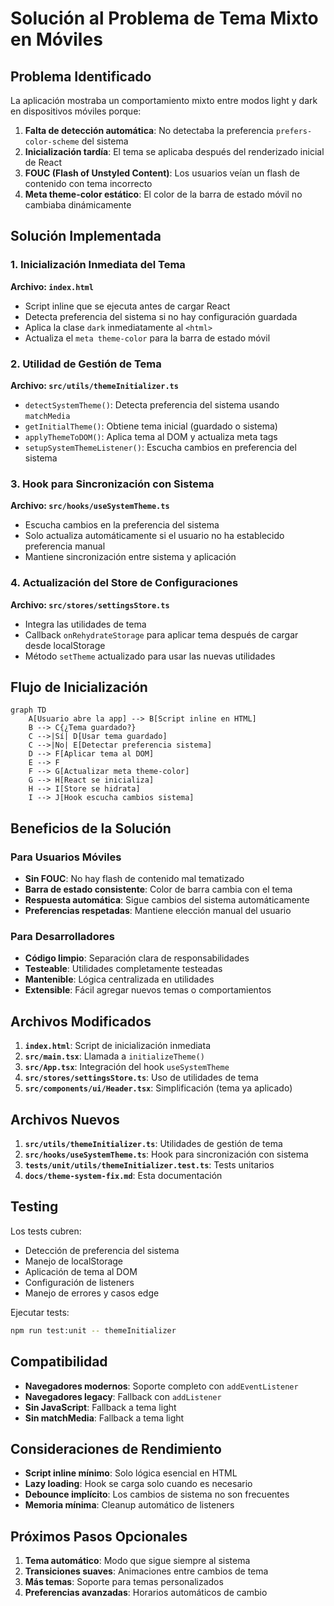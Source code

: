 # Solución al Problema de Tema Mixto en Móviles

## Problema Identificado

La aplicación mostraba un comportamiento mixto entre modos light y dark en dispositivos móviles porque:

1. **Falta de detección automática**: No detectaba la preferencia `prefers-color-scheme` del sistema
2. **Inicialización tardía**: El tema se aplicaba después del renderizado inicial de React
3. **FOUC (Flash of Unstyled Content)**: Los usuarios veían un flash de contenido con tema incorrecto
4. **Meta theme-color estático**: El color de la barra de estado móvil no cambiaba dinámicamente

## Solución Implementada

### 1. Inicialización Inmediata del Tema

**Archivo: `index.html`**
- Script inline que se ejecuta antes de cargar React
- Detecta preferencia del sistema si no hay configuración guardada
- Aplica la clase `dark` inmediatamente al `<html>`
- Actualiza el `meta theme-color` para la barra de estado móvil

### 2. Utilidad de Gestión de Tema

**Archivo: `src/utils/themeInitializer.ts`**
- `detectSystemTheme()`: Detecta preferencia del sistema usando `matchMedia`
- `getInitialTheme()`: Obtiene tema inicial (guardado o sistema)
- `applyThemeToDOM()`: Aplica tema al DOM y actualiza meta tags
- `setupSystemThemeListener()`: Escucha cambios en preferencia del sistema

### 3. Hook para Sincronización con Sistema

**Archivo: `src/hooks/useSystemTheme.ts`**
- Escucha cambios en la preferencia del sistema
- Solo actualiza automáticamente si el usuario no ha establecido preferencia manual
- Mantiene sincronización entre sistema y aplicación

### 4. Actualización del Store de Configuraciones

**Archivo: `src/stores/settingsStore.ts`**
- Integra las utilidades de tema
- Callback `onRehydrateStorage` para aplicar tema después de cargar desde localStorage
- Método `setTheme` actualizado para usar las nuevas utilidades

## Flujo de Inicialización

```mermaid
graph TD
    A[Usuario abre la app] --> B[Script inline en HTML]
    B --> C{¿Tema guardado?}
    C -->|Sí| D[Usar tema guardado]
    C -->|No| E[Detectar preferencia sistema]
    D --> F[Aplicar tema al DOM]
    E --> F
    F --> G[Actualizar meta theme-color]
    G --> H[React se inicializa]
    H --> I[Store se hidrata]
    I --> J[Hook escucha cambios sistema]
```

## Beneficios de la Solución

### Para Usuarios Móviles
- **Sin FOUC**: No hay flash de contenido mal tematizado
- **Barra de estado consistente**: Color de barra cambia con el tema
- **Respuesta automática**: Sigue cambios del sistema automáticamente
- **Preferencias respetadas**: Mantiene elección manual del usuario

### Para Desarrolladores
- **Código limpio**: Separación clara de responsabilidades
- **Testeable**: Utilidades completamente testeadas
- **Mantenible**: Lógica centralizada en utilidades
- **Extensible**: Fácil agregar nuevos temas o comportamientos

## Archivos Modificados

1. **`index.html`**: Script de inicialización inmediata
2. **`src/main.tsx`**: Llamada a `initializeTheme()`
3. **`src/App.tsx`**: Integración del hook `useSystemTheme`
4. **`src/stores/settingsStore.ts`**: Uso de utilidades de tema
5. **`src/components/ui/Header.tsx`**: Simplificación (tema ya aplicado)

## Archivos Nuevos

1. **`src/utils/themeInitializer.ts`**: Utilidades de gestión de tema
2. **`src/hooks/useSystemTheme.ts`**: Hook para sincronización con sistema
3. **`tests/unit/utils/themeInitializer.test.ts`**: Tests unitarios
4. **`docs/theme-system-fix.md`**: Esta documentación

## Testing

Los tests cubren:
- Detección de preferencia del sistema
- Manejo de localStorage
- Aplicación de tema al DOM
- Configuración de listeners
- Manejo de errores y casos edge

Ejecutar tests:
```bash
npm run test:unit -- themeInitializer
```

## Compatibilidad

- **Navegadores modernos**: Soporte completo con `addEventListener`
- **Navegadores legacy**: Fallback con `addListener`
- **Sin JavaScript**: Fallback a tema light
- **Sin matchMedia**: Fallback a tema light

## Consideraciones de Rendimiento

- **Script inline mínimo**: Solo lógica esencial en HTML
- **Lazy loading**: Hook se carga solo cuando es necesario
- **Debounce implícito**: Los cambios de sistema no son frecuentes
- **Memoria mínima**: Cleanup automático de listeners

## Próximos Pasos Opcionales

1. **Tema automático**: Modo que sigue siempre al sistema
2. **Transiciones suaves**: Animaciones entre cambios de tema
3. **Más temas**: Soporte para temas personalizados
4. **Preferencias avanzadas**: Horarios automáticos de cambio